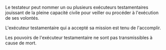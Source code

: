 Le testateur peut nommer un ou plusieurs exécuteurs testamentaires jouissant de la pleine capacité civile pour veiller ou procéder à l'exécution de ses volontés.

L'exécuteur testamentaire qui a accepté sa mission est tenu de l'accomplir.

Les pouvoirs de l'exécuteur testamentaire ne sont pas transmissibles à cause de mort.

